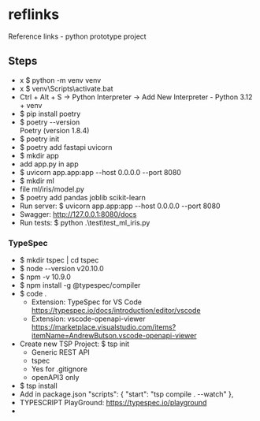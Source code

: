 # reflinks
Reference links - python prototype project



## Steps
- x $ python -m venv venv
- x $ venv\Scripts\activate.bat
- Ctrl + Alt + S -> Python Interpreter ->  Add New Interpreter - Python 3.12 + venv
- $ pip install poetry
- $ poetry --version           
  Poetry (version 1.8.4)
- $ poetry init
- $ poetry add fastapi uvicorn 
- $ mkdir app
- add app.py in app
- $ uvicorn app.app:app --host 0.0.0.0 --port 8080
- $ mkdir ml
- file ml/iris/model.py
- $ poetry add pandas joblib scikit-learn
- Run server: $ uvicorn app.app:app --host 0.0.0.0 --port 8080
- Swagger: http://127.0.0.1:8080/docs
- Run tests: $ python .\test\test_ml_iris.py 


### TypeSpec 
- $  mkdir tspec | cd tspec
- $ node --version
    v20.10.0
- $ npm -v
    10.9.0
- $ npm install -g @typespec/compiler
- $ code .
  - Extension: TypeSpec for VS Code 
    https://typespec.io/docs/introduction/editor/vscode
  - Extension: vscode-openapi-viewer 
    https://marketplace.visualstudio.com/items?itemName=AndrewButson.vscode-openapi-viewer
- Create new TSP Project: $ tsp init
  - Generic REST API
  - tspec
  - Yes for .gitignore
  - openAPI3 only
- $ tsp install
- Add in package.json
  "scripts": { "start": "tsp compile . --watch" },
- TYPESCRIPT PlayGround: https://typespec.io/playground
- 